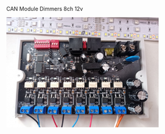 

CAN Module Dimmers 8ch 12v


<img src="1707122443824.jpg" alt="CAN module dimmers 8ch" width="400">
